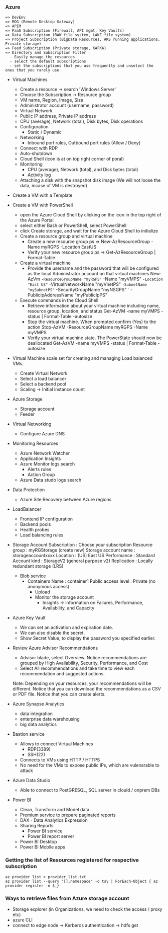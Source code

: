 ### Azure

    => DevEnv
    => RDG (Remote Desktop Gateway)
    => APIM 
    => PaaS Subscription (Firewall, API mgmt, Key Vaults)
    => Data Subscription (RAW file system, LAKE file system)
    => Project Subscription (BigData Resources, AKS running applications, Private storage)
    => Feed Subscription (Private storage, KAFKA) 
    => Directory and Subscription Filter
      - Easily manage the resources
      - select the default subscriptions
      - set the subscriptions that you use frequently and unselect the ones that you rarely use

- Virtual Machines
  - Create a resource -> search 'Windows Server'
  - Choose the Subscription -> Resource group
  - VM name, Region, Image, Size 
  - Administrator account (username, password)
  - Virtual Network
  - Public IP address, Private IP address 
  - CPU (average), Network (total), Disk bytes, Disk operations
  - Configuration
    - Static / Dynamic
  - Networking
    - Inbound port rules, Outbound port rules (Allow / Deny)
  - Connect with RDP
  - Auto-shutdown
  - Cloud Shell (icon is at on top right corner of poral)
  - Monitoring
    - CPU (average), Network (total), and Disk bytes (total)
    - Activity log
  - Attaching a disk with the snapshot disk image (We will not loose the data, incase of VM is destroyed)

- Create a VM with a Template

- Create a VM with PowerShell
  - open the Azure Cloud Shell by clicking on the icon in the top right of the Azure Portal
  - select either Bash or PowerShell, select PowerShell
  - click Create storage, and wait for the Azure Cloud Shell to initialize
  - Create a resource group and virtual machine
    - Create a new resource group
      ps =>  New-AzResourceGroup -Name myRGPS -Location EastUS
    - Verify your new resource group
      ps => Get-AzResourceGroup | Format-Table
  - Create a virtual machine
    - Provide the username and the password that will be configured as the local Administrator account on that virtual machines
       New-AzVm `
       -ResourceGroupName "myRGPS" `
       -Name "myVMPS" `
       -Location "East US" `
       -VirtualNetworkName "myVnetPS" `
       -SubnetName "mySubnetPS" `
       -SecurityGroupName "myNSGPS" `
       -PublicIpAddressName "myPublicIpPS"
  - Execute commands in the Cloud Shell
      - Retrieve information about your virtual machine including name, resource group, location, and status
          Get-AzVM -name myVMPS -status | Format-Table -autosize
      - Stop the virtual machine. When prompted confirm (Yes) to the action
          Stop-AzVM -ResourceGroupName myRGPS -Name myVMPS
      - Verify your virtual machine state. The PowerState should now be deallocated
           Get-AzVM -name myVMPS -status | Format-Table -autosize

- Virtual Machine scale set for creating and managing Load balanced VMs.
  - Create Virtual Network
  - Select a load balancer
  - Select a backend pool
  - Scaling -> Initial instance count 

- Azure Storage
  - Storage account
  - Feeder 

- Virtual Networking 
  - Configure Azure DNS

- Monitoring Resources
  - Azure Network Watcher
  - Application Insights
  - Azure Monitor logs search
    - Alerts rules
    - Action Group
  - Azure Data studo logs search

- Data Protection 
  - Azure Site Recovery between Azure regions

- LoadBalancer
  - Frontend IP configuration
  - Backend pools
  - Health probes
  - Load balancing rules
  
- Storage Account
     Subscription :  Choose your subscription
     Resource group :  myRGStorage (create new)
     Storage account name : storageaccountxxxx
     Location : (US) East US
     Performance : Standard
     Account kind : StorageV2 (general purpose v2)
     Replication : Locally redundant storage (LRS)

  - Blob service
     - Containers
       Name : container1
       Public access level : Private (no anonymous access)
       - Upload
       - Monitor the storage account
         - Insights -> information on Failures, Performance, Availability, and Capacity

- Azure Key Vault
  - We can set an activation and expiration date. 
  - We can also disable the secret.
  - Show Secret Value, to display the password you specified earlier.

- Review Azure Advisor Recommendations
  - Advisor blade, select Overview. Notice recommendations are grouped by High Availability, Security, Performance, and Cost
  - Select All recommendations and take time to view each recommendation and suggested actions.

  Note: Depending on your resources, your recommendations will be different.
  Notice that you can download the recommendations as a CSV or PDF file.
  Notice that you can create alerts.


- Azure Synapse Analytics
  - data integration
  - enterprise data warehousing 
  - big data analytics

- Bastion service
  - Allows to connect Virtual Machines
    - RDP(3389)
    - SSH(22)
  - Connects to VMs using HTTP / HTTPS
  - No need for the VMs to expose public IPs, which are vulenarable to attack
 
- Azure Data Studio
  - Able to connect to PostGRESQL, SQL server in clould / onprem DBs
  
- Power BI
  - Clean, Transform and Model data
  - Premium service to prepare paginated reports
  - DAX - Data Analytics Expression
  - Sharing Reports
    - Power BI service
	- Power BI report server
  - Power BI Desktop
  - Power BI Mobile apps
  
### Getting the list of Resources registered for respective subscription  
    az provider list > provider_list.txt
    az provider list --query "[].namespace" -o tsv | ForEach-Object { az provider register -n $_}

### Ways to retrieve files from Azure storage account
   - Storage explorer (in Organizations, we need to check the access / proxy etc)
   - azure CLI
   - connect to edge node -> Kerberos authentication -> hdfs get 